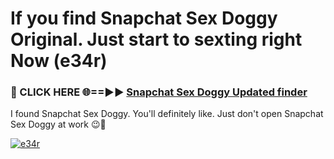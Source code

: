 # If you find Snapchat Sex Doggy Original. Just start to sexting right Now (e34r)

<h3>🔴 CLICK HERE 🌐==►► <a href="https://tinyurl.com/mtbk5fxa" rel="nofollow">Snapchat Sex Doggy Updated finder</a></h3>

I found Snapchat Sex Doggy. You'll definitely like. Just don't open Snapchat Sex Doggy at work 😉💬

[![e34r](https://i.imgur.com/Q8WKrnY.jpeg)](https://tinyurl.com/mtbk5fxa)
